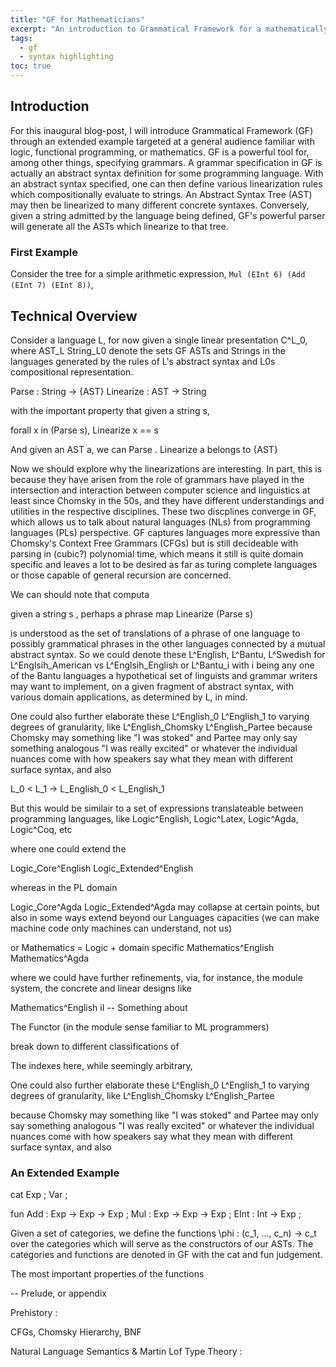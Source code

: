 ```yaml
---
title: "GF for Mathematicians"
excerpt: "An introduction to Grammatical Framework for a mathematically inclined audience"
tags: 
  - gf
  - syntax highlighting
toc: true
---
```


## Introduction 

For this inaugural blog-post, I will introduce Grammatical Framework (GF)
through an extended example targeted at a general audience familiar with logic,
functional programming, or mathematics. GF is a powerful tool for, among other
things, specifying grammars. A grammar specification in GF is actually an
abstract syntax definition for some programming language. With an abstract
syntax specified, one can then define various linearization rules which
compositionally evaluate to strings. An Abstract Syntax Tree (AST) may then be
linearized to many different concrete syntaxes. Conversely, given a string
admitted by the language being defined, GF's powerful parser will generate all
the ASTs which linearize to that tree.

### First Example 

Consider the tree for a simple arithmetic expression, `Mul (EInt 6) (Add (EInt 7) (EInt 8))`, 


## Technical Overview

Consider a language L, for now given a single linear presentation C^L_0, where AST_L String_L0 denote the sets GF ASTs and Strings in the languages generated by the rules of L's abstract syntax and L0s compositional representation.

  Parse : String -> {AST}
  Linearize : AST -> String

with the important property that given a string s,

  forall x in (Parse s), Linearize x == s

And given an AST a, we can 
  Parse . Linearize a belongs to {AST}


Now we should explore why the linearizations are interesting. In part, this is
because they have arisen from the role of grammars have played in the
intersection and interaction between computer science and linguistics at least
since Chomsky in the 50s, and they have different understandings and utilities
in the respective disciplines. These two discplines converge in GF, which
allows us to talk about natural languages (NLs) from programming languages
(PLs) perspective. GF captures languages more expressive than Chomsky's Context
Free Grammars (CFGs) but is still decideable with parsing in (cubic?)
polynomial time, which means it still is quite domain specific and leaves a lot
to be desired as far as turing complete languages or those capable of general
recursion are concerned.

We can should note that computa

  given a string s , perhaps a phrase 
  map Linearize (Parse s)
  
is understood as the set of translations of a phrase of one language to
possibly grammatical phrases in the other languages connected by a mutual
abstract syntax. So we could denote these L^English, L^Bantu, L^Swedish for
L^Englsih_American vs L^Englsih_English or L^Bantu_i with i being any one of
the Bantu languages a hypothetical set of linguists and grammar writers may
want to implement, on a given fragment of abstract syntax, with various domain
applications, as determined by L, in mind.

  One could also further elaborate these L^English_0 L^English_1 to varying degrees of granularity, like L^English_Chomsky L^English_Partee 
  because Chomsky may something like "I was stoked" and Partee may only say something analogous "I was really excited" or whatever the individual nuances come with how speakers say what they mean with different surface syntax, and also 

  L_0 < L_1 -> L_English_0 < L_English_1

But this would be similair to a set of expressions translateable between programming languages,
like Logic^English, Logic^Latex, Logic^Agda, Logic^Coq, etc



where one could extend the 

Logic_Core^English 
Logic_Extended^English 

whereas in the PL domain 

Logic_Core^Agda Logic_Extended^Agda may collapse at certain points, but also in
some ways extend beyond our Languages capacities (we can make machine code only
machines can understand, not us)

or Mathematics = Logic + domain specific Mathematics^English Mathematics^Agda

where we could have further refinements, via, for instance, the module system, the concrete and linear designs like 

Mathematics^English
iI
-- Something about 

  The Functor (in the module sense familiar to ML programmers) 

  break down to different classifications of 

  The indexes here, while seemingly arbitrary, 

  One could also further elaborate these L^English_0 L^English_1 to varying degrees of granularity, like L^English_Chomsky L^English_Partee 

  because Chomsky may something like "I was stoked" and Partee may only say something analogous "I was really excited" or whatever the individual nuances come with how speakers say what they mean with different surface syntax, and also 

### An Extended Example

cat
  Exp ; Var ;

fun
  Add  : Exp -> Exp -> Exp ;
  Mul  : Exp -> Exp -> Exp ;
  EInt : Int -> Exp ;

Given a set of categories,  we define the functions \phi : (c_1, ..., c_n) -> c_t over the categories which will serve as the constructors of our ASTs. The categories and functions are denoted in GF with the cat and fun judgement.

The most important properties of the functions 



-- Prelude, or appendix

Prehistory : 

CFGs, Chomsky Hierarchy, BNF 

Natural Language Semantics & Martin Lof Type Theory : 



